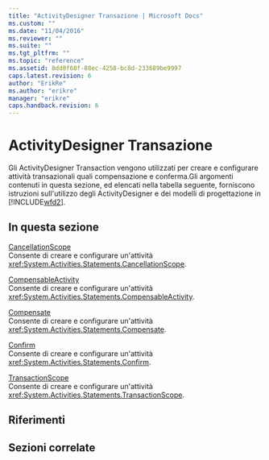 ```yaml
---
title: "ActivityDesigner Transazione | Microsoft Docs"
ms.custom: ""
ms.date: "11/04/2016"
ms.reviewer: ""
ms.suite: ""
ms.tgt_pltfrm: ""
ms.topic: "reference"
ms.assetid: 8dd0f60f-88ec-4258-bc8d-233689be9997
caps.latest.revision: 6
author: "ErikRe"
ms.author: "erikre"
manager: "erikre"
caps.handback.revision: 6
---
```

# ActivityDesigner Transazione
Gli ActivityDesigner Transaction vengono utilizzati per creare e configurare attività transazionali quali compensazione e conferma.Gli argomenti contenuti in questa sezione, ed elencati nella tabella seguente, forniscono istruzioni sull'utilizzo degli ActivityDesigner e dei modelli di progettazione in [!INCLUDE[wfd2](../workflow-designer/includes/wfd2_md.md)].  
  
## In questa sezione  
 [CancellationScope](../workflow-designer/cancellationscope-activity-designer.md)  
 Consente di creare e configurare un'attività <xref:System.Activities.Statements.CancellationScope>.  
  
 [CompensableActivity](../workflow-designer/compensableactivity-activity-designer.md)  
 Consente di creare e configurare un'attività <xref:System.Activities.Statements.CompensableActivity>.  
  
 [Compensate](../workflow-designer/compensate-activity-designer.md)  
 Consente di creare e configurare un'attività <xref:System.Activities.Statements.Compensate>.  
  
 [Confirm](../workflow-designer/confirm-activity-designer.md)  
 Consente di creare e configurare un'attività <xref:System.Activities.Statements.Confirm>.  
  
 [TransactionScope](../workflow-designer/transactionscope-activity-designer.md)  
 Consente di creare e configurare un'attività <xref:System.Activities.Statements.TransactionScope>.  
  
## Riferimenti  
  
## Sezioni correlate